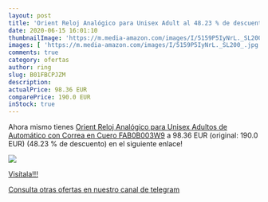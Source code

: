 ```yaml
---
layout: post
title: 'Orient Reloj Analógico para Unisex Adult al 48.23 % de descuento'
date: 2020-06-15 16:01:10
thumbnailImage: 'https://m.media-amazon.com/images/I/5159P5IyNrL._SL200_.jpg'
images: [ 'https://m.media-amazon.com/images/I/5159P5IyNrL._SL200_.jpg' ]
comments: true
category: ofertas
author: ring
slug: B01FBCPJZM
description:
actualPrice: 98.36 EUR
comparePrice: 190.0 EUR
inStock: true
---
```


Ahora mismo tienes [Orient Reloj Analógico para Unisex Adultos de Automático con Correa en Cuero FAB0B003W9](https://www.amazon.com/dp/B01FBCPJZM/?tag=redken08-20) a 98.36 EUR (original: 190.0 EUR) (48.23 %  de descuento) en el siguiente enlace!

[![](https://m.media-amazon.com/images/I/5159P5IyNrL._SL200_.jpg)](https://www.amazon.com/dp/B01FBCPJZM/?tag=redken08-20)

[Visítala!!!](https://www.amazon.com/dp/B01FBCPJZM/?tag=redken08-20)

[Consulta otras ofertas en nuestro canal de telegram](https://t.me/s/ofertas25)
